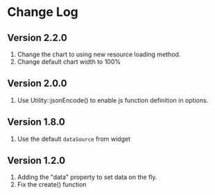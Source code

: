 # Change Log

## Version 2.2.0

1. Change the chart to using new resource loading method.
2. Change default chart width to 100%    

## Version 2.0.0

1. Use Utility::jsonEncode() to enable js function definition in options.

## Version 1.8.0
1. Use the default `dataSource` from widget

## Version 1.2.0

1. Adding the "data" property to set data on the fly.
2. Fix the create() function